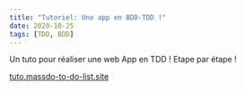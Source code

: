 ```yaml
---
title: "Tutoriel: Une app en BDD-TDD !"
date: 2020-10-25
tags: [TDD, BDD]
---
```

Un tuto pour réaliser une web App en TDD ! Etape par étape !

[tuto.massdo-to-do-list.site](https://tuto.massdo-to-do-list.site/)

